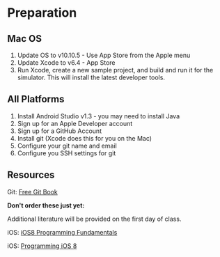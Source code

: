 Preparation
==========

## Mac OS

1. Update OS to v10.10.5 - Use App Store from the Apple menu
2. Update Xcode to v6.4 - App Store
3. Run Xcode, create a new sample project, and build and run it for the simulator. This will install the latest developer tools.


## All Platforms

1. Install Android Studio v1.3 - you may need to install Java
2. Sign up for an Apple Developer account
3. Sign up for a GitHub Account
4. Install git (Xcode does this for you on the Mac)
5. Configure your git name and email
6. Configure you SSH settings for git


## Resources

Git: [Free Git Book](https://git-scm.com/book/en/v2)

**Don't order these just yet:**

Additional literature will be provided on the first day of class.

iOS: [iOS8 Programming Fundamentals](http://www.amazon.com/iOS-Programming-Fundamentals-Swift-Basics/dp/1491908904/)

iOS: [Programming iOS 8](http://www.amazon.com/Programming-iOS-Views-Controllers-Frameworks/dp/1491908734/)